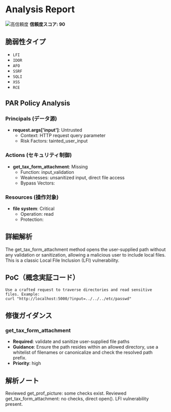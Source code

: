 # Analysis Report

![高信頼度](https://img.shields.io/badge/信頼度-高-red) **信頼度スコア: 90**

## 脆弱性タイプ

- `LFI`
- `IDOR`
- `AFO`
- `SSRF`
- `SQLI`
- `XSS`
- `RCE`

## PAR Policy Analysis

### Principals (データ源)

- **request.args['input']**: Untrusted
  - Context: HTTP request query parameter
  - Risk Factors: tainted_user_input

### Actions (セキュリティ制御)

- **get_tax_form_attachment**: Missing
  - Function: input_validation
  - Weaknesses: unsanitized input, direct file access
  - Bypass Vectors: 

### Resources (操作対象)

- **file system**: Critical
  - Operation: read
  - Protection: 

## 詳細解析

The get_tax_form_attachment method opens the user-supplied path without any validation or sanitization, allowing a malicious user to include local files. This is a classic Local File Inclusion (LFI) vulnerability.

## PoC（概念実証コード）

```text
Use a crafted request to traverse directories and read sensitive files. Example:
curl "http://localhost:5000/?input=../../../etc/passwd"
```

## 修復ガイダンス

### get_tax_form_attachment

- **Required**: validate and sanitize user-supplied file paths
- **Guidance**: Ensure the path resides within an allowed directory, use a whitelist of filenames or canonicalize and check the resolved path prefix.
- **Priority**: high

## 解析ノート

Reviewed get_prof_picture: some checks exist. Reviewed get_tax_form_attachment: no checks, direct open(). LFI vulnerability present.

